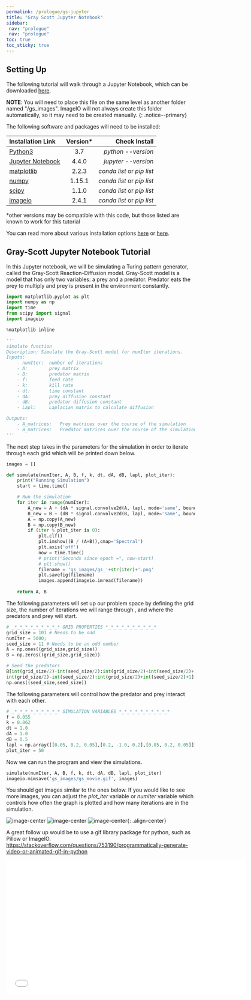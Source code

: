 ```yaml
---
permalink: /prologue/gs-jupyter
title: "Gray Scott Jupyter Notebook"
sidebar:
 nav: "prologue"
 nav: "prologue"
toc: true
toc_sticky: true
---
```


## Setting Up

The following tutorial will walk through a Jupyter Notebook, which can be downloaded <a href="https://purpleavatar.github.io/multiscale_biological_modeling/downloads/Gray-Scott_Reaction_Diffusion_Model.ipynb" download="Gray-Scott_Reaction_Diffusion_Model.ipynb">here</a>.

**NOTE**: You will need to place this file on the same level as another folder named "/gs_images". ImageIO will not always create this folder automatically, so it may need to be created manually.
{: .notice--primary}

The following software and packages will need to be installed:

| Installation Link | Version* | Check Install | 
|:------|:-----:|------:|
| [Python3](https://www.python.org/downloads/)  |3.7 |*python --version* | 
| [Jupyter Notebook](https://jupyter.org/index.html) | 4.4.0 | *jupyter --version* |
| [matplotlib](https://matplotlib.org/users/installing.html) | 2.2.3 | *conda list* or *pip list* |
| [numpy](https://numpy.org/install/) | 1.15.1 | *conda list* or *pip list* |
| [scipy](https://www.scipy.org/install.html) |  1.1.0 | *conda list* or *pip list* |
| [imageio](https://imageio.readthedocs.io/en/stable/installation.html) | 2.4.1 | *conda list* or *pip list* |
*other versions may be compatible with this code, but those listed are known to work for this tutorial

You can read more about various installation options [here](https://realpython.com/installing-python/) or [here](https://docs.conda.io/en/latest/). 

## Gray-Scott Jupyter Notebook Tutorial

In this Jupyter notebook, we will be simulating a Turing pattern generator, called the Gray-Scott Reaction-Diffusion model. Gray-Scott model is a model that has only two variables: a prey and a predator. Predator eats the prey to multiply and prey is present in the environment constantly.

~~~ python
import matplotlib.pyplot as plt
import numpy as np
import time
from scipy import signal
import imageio

%matplotlib inline

'''
simulate function
Description: Simulate the Gray-Scott model for numIter iterations.
Inputs:
    - numIter:  number of iterations
    - A:        prey matrix
    - B:        predator matrix
    - f:        feed rate
    - k:        kill rate
    - dt:       time constant
    - dA:       prey diffusion constant
    - dB:       predator diffusion constant
    - Lapl:     Laplacian matrix to calculate diffusion

Outputs:
    - A_matrices:   Prey matrices over the course of the simulation
    - B_matrices:   Predator matrices over the course of the simulation
'''
~~~

The next step takes in the parameters for the simulation in order to iterate through each grid which will be printed down below.

~~~ python
images = [] 

def simulate(numIter, A, B, f, k, dt, dA, dB, lapl, plot_iter):
    print("Running Simulation")
    start = time.time()

    # Run the simulation
    for iter in range(numIter):
        A_new = A + (dA * signal.convolve2d(A, lapl, mode='same', boundary='fill', fillvalue=0) - (A * B * B) + (f * (1-A))) * dt
        B_new = B + (dB * signal.convolve2d(B, lapl, mode='same', boundary='fill', fillvalue=0) + (A * B * B) - ((k + f) * B)) * dt
        A = np.copy(A_new)
        B = np.copy(B_new)
        if (iter % plot_iter is 0):
            plt.clf()
            plt.imshow((B / (A+B)),cmap='Spectral')
            plt.axis('off')
            now = time.time()
            # print("Seconds since epoch =", now-start)
            # plt.show()
            filename = 'gs_images/gs_'+str(iter)+'.png'
            plt.savefig(filename)
            images.append(imageio.imread(filename))
    
    return A, B
~~~ 

The following parameters will set up our problem space by defining the grid size, the number of iterations we will range through , and where the predators and prey will start.

~~~ python
# _*_*_*_*_*_*_*_*_* GRID PROPERTIES *_*_*_*_*_*_*_*_*_*
grid_size = 101 # Needs to be odd
numIter = 5000;
seed_size = 11 # Needs to be an odd number
A = np.ones((grid_size,grid_size))
B = np.zeros((grid_size,grid_size))

# Seed the predators
B[int(grid_size/2)-int(seed_size/2):int(grid_size/2)+int(seed_size/2)+1, \
int(grid_size/2)-int(seed_size/2):int(grid_size/2)+int(seed_size/2)+1] = \
np.ones((seed_size,seed_size))
~~~ 

The following parameters will control how the predator and prey interact with each other.

~~~ python
# _*_*_*_*_*_*_*_*_* SIMULATION VARIABLES *_*_*_*_*_*_*_*_*_*
f = 0.055
k = 0.062
dt = 1.0
dA = 1.0
dB = 0.5
lapl = np.array([[0.05, 0.2, 0.05],[0.2, -1.0, 0.2],[0.05, 0.2, 0.05]])
plot_iter = 50
~~~ 

Now we can run the program and view the simulations.

~~~ python
simulate(numIter, A, B, f, k, dt, dA, dB, lapl, plot_iter)
imageio.mimsave('gs_images/gs_movie.gif', images)
~~~

You should get images similar to the ones below. If you would like to see more images, you can adjust the *plot_iter* variable or *numIter* variable which controls how often the graph is plotted and how many iterations are in the simulation. 

![image-center](../assets/images/gray_scott_jupyter_1.png)
![image-center](../assets/images/gray_scott_jupyter_2.png)
![image-center](../assets/images/gray_scott_jupyter_3.png){: .align-center}

A great follow up would be to use a gif library package for python, such as Pillow or ImageIO. https://stackoverflow.com/questions/753190/programmatically-generate-video-or-animated-gif-in-python 

<iframe width="640" height="360" src="../assets/gs_movie.gif" frameborder="0" allowfullscreen></iframe>